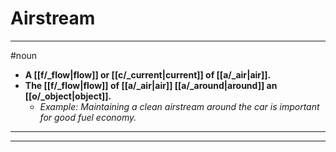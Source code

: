 # Airstream
---
#noun
- **A [[f/_flow|flow]] or [[c/_current|current]] of [[a/_air|air]].**
- **The [[f/_flow|flow]] of [[a/_air|air]] [[a/_around|around]] an [[o/_object|object]].**
	- _Example: Maintaining a clean airstream around the car is important for good fuel economy._
---
---
